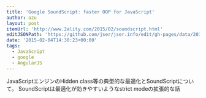 ```yaml
---
title: 'Google SoundScript: faster OOP for JavaScript'
author: azu
layout: post
itemUrl: 'http://www.2ality.com/2015/02/soundscript.html'
editJSONPath: 'https://github.com/jser/jser.info/edit/gh-pages/data/2015/02/index.json'
date: '2015-02-04T14:30:23+00:00'
tags:
  - JavaScript
  - google
  - AngularJS
---
```

JavaScriptエンジンのHidden class等の典型的な最適化とSoundScriptについて。
SoundScriptは最適化が効きやすいようなstrict modeの拡張的な話
